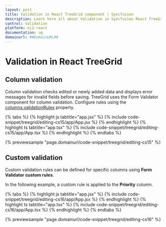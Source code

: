 ```yaml
---
layout: post
title: Validation in React TreeGrid component | Syncfusion
description: Learn here all about Validation in Syncfusion React TreeGrid component of Syncfusion Essential JS 2 and more.
control: Validation 
platform: ej2-react
documentation: ug
domainurl: ##DomainURL##
---
```


# Validation in React TreeGrid

## Column validation

Column validation checks edited or newly added data and displays error messages for invalid fields before saving. TreeGrid uses the Form Validator component for column validation. Configure rules using the [columns.validationRules](https://ej2.syncfusion.com/react/documentation/api/treegrid/column/#validationrules) property.

{% tabs %}
{% highlight js tabtitle="app.jsx" %}
{% include code-snippet/treegrid/editing-cs15/app/App.jsx %}
{% endhighlight %}
{% highlight ts tabtitle="app.tsx" %}
{% include code-snippet/treegrid/editing-cs15/app/App.tsx %}
{% endhighlight %}
{% endtabs %}

 {% previewsample "page.domainurl/code-snippet/treegrid/editing-cs15" %}

## Custom validation

Custom validation rules can be defined for specific columns using **Form Validator custom rules**.

In the following example, a custom rule is applied to the **Priority** column.

{% tabs %}
{% highlight js tabtitle="app.jsx" %}
{% include code-snippet/treegrid/editing-cs16/app/App.jsx %}
{% endhighlight %}
{% highlight ts tabtitle="app.tsx" %}
{% include code-snippet/treegrid/editing-cs16/app/App.tsx %}
{% endhighlight %}
{% endtabs %}

 {% previewsample "page.domainurl/code-snippet/treegrid/editing-cs16" %}